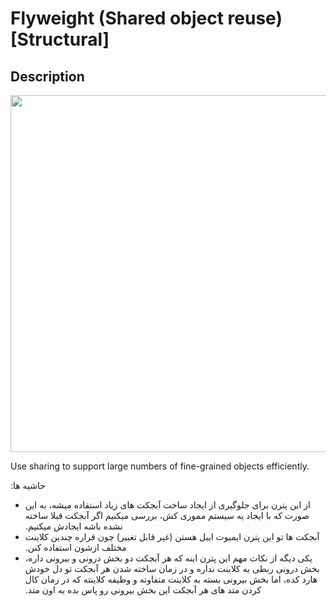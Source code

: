 # Flyweight (Shared object reuse) [Structural]

## Description

<img src="image1.jpg" style="width:5.95087in" />

Use sharing to support large numbers of fine-grained objects efficiently.

<span dir="rtl">حاشیه ها:</span>

- <span dir="rtl">از این پترن برای جلوگیری از ایجاد ساخت آبجکت های زیاد استفاده میشه، به این صورت که با ایجاد یه سیستم مموری کش، بررسی میکنیم اگر آبجکت قبلا ساخته نشده باشه ایجادش میکنیم.</span>
- <span dir="rtl">آبجکت ها تو این پترن ایمیوت ایبل هستن (غیر قابل تغییر) چون قراره چندین کلاینت مختلف ازشون استفاده کنن.</span>
- <span dir="rtl">یکی دیگه از نکات مهم این پترن اینه که هر آبجکت دو بخش درونی و بیرونی داره، بخش درونی ربطی به کلاینت نداره و در زمان ساخته شدن هر آبجکت تو دل خودش هارد کده، اما بخش بیرونی بسته به کلاینت متفاوته و وظیفه کلاینته که در زمان کال کردن متد های هر آبجکت این بخش بیرونی رو پاس بده به اون متد.</span>
